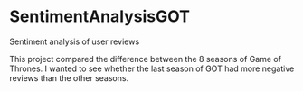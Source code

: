 # SentimentAnalysisGOT
Sentiment analysis of user reviews

This project compared the difference between the 8 seasons of Game of Thrones. I wanted to see whether the last season of GOT had more negative reviews than the other seasons.
